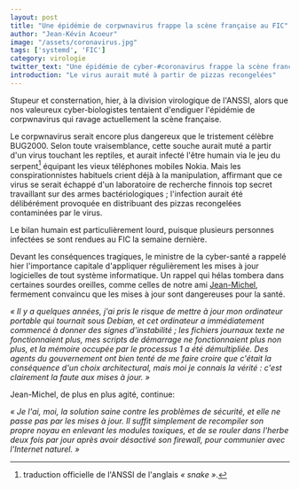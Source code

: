 ```yaml
---
layout: post
title: "Une épidémie de corpwnavirus frappe la scène française au FIC"
author: "Jean-Kévin Acoeur"
image: "/assets/coronavirus.jpg"
tags: ['systemd', 'FIC']
category: virologie
twitter_text: "Une épidémie de cyber-#coronavirus frappe la scène française au #FIC2020"
introduction: "Le virus aurait muté à partir de pizzas recongelées"
---
```


Stupeur et consternation, hier, à la division virologique de l'ANSSI, alors
que nos valeureux cyber-biologistes tentaient d'endiguer l'épidémie de
corpwnavirus qui ravage actuellement la scène française.

Le corpwnavirus serait encore plus dangereux que le tristement célèbre
BUG2000. Selon toute vraisemblance, cette souche aurait muté a partir d'un
virus touchant les reptiles, et aurait infecté l'être humain via le jeu du
serpent[^1] équipant les vieux téléphones mobiles Nokia. Mais
les conspirationnistes habituels crient déjà à la manipulation, affirmant
que ce virus se serait échappé d'un laboratoire de recherche finnois
top secret travaillant sur des armes bactériologiques ; l'infection aurait
été délibérément provoquée en distribuant des pizzas recongelées
contaminées par le virus.

Le bilan humain est particulièrement lourd, puisque plusieurs personnes
infectées se sont rendues au FIC la semaine dernière.

Devant les conséquences tragiques, le ministre de la cyber-santé a rappelé
hier l'importance capitale d'appliquer régulièrement les mises à jour
logicielles de tout système informatique. Un rappel qui hélas tombera
dans certaines sourdes oreilles, comme celles de notre ami
[Jean-Michel](https://infauxsec.github.io/societe/2018/08/03/enquete-cyber-survivalistes.html),
fermement convaincu que les mises à jour sont dangereuses pour la santé.


*« Il y a quelques années, j'ai pris le risque de mettre à jour mon ordinateur
portable qui tournait sous Debian, et cet ordinateur a immédiatement commencé
à donner des signes d'instabilité ; les fichiers journaux texte ne fonctionnaient
plus, mes scripts de démarrage ne fonctionnaient plus non plus, et la mémoire
occupée par le processus 1 a été démultipliée. Des agents du gouvernement ont
bien tenté de me faire croire que c'était la conséquence d'un choix
architectural, mais moi je connais la vérité : c'est clairement la faute aux
mises à jour. »*

Jean-Michel, de plus en plus agité, continue:

*« Je l'ai, moi, la solution saine contre les problèmes de sécurité,
et elle ne passe pas par les mises à jour. Il suffit simplement de recompiler
son propre noyau en enlevant les modules toxiques, et de se rouler dans l'herbe
deux fois par jour après avoir désactivé son firewall, pour communier avec
l'Internet naturel. »*

[^1]: traduction officielle de l'ANSSI de l'anglais *« snake »*.
